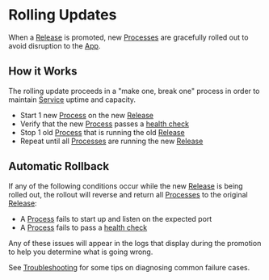# Rolling Updates

When a [Release](../reference/primitives/app/release.md) is promoted, new
[Processes](../reference/primitives/app/process.md) are gracefully rolled out
to avoid disruption to the [App](../reference/primitives/app).

## How it Works

The rolling update proceeds in a "make one, break one" process in order to maintain
[Service](../reference/primitives/app/service.md) uptime and capacity.

- Start 1 new [Process](../reference/primitives/app/process.md) on the new [Release](../reference/primitives/app/release.md)
- Verify that the new [Process](../reference/primitives/app/process.md) passes a [health check](../configuration/health-checks.md)
- Stop 1 old [Process](../reference/primitives/app/process.md) that is running the old [Release](../reference/primitives/app/release.md)
- Repeat until all [Processes](../reference/primitives/app/process.md) are running the new [Release](../reference/primitives/app/release.md)

## Automatic Rollback

If any of the following conditions occur while the new [Release](../reference/primitives/app/release.md)
is being rolled out, the rollout will reverse and return all [Processes](../reference/primitives/app/process.md)
to the original [Release](../reference/primitives/app/release.md):

- A [Process](../reference/primitives/app/process.md) fails to start up and listen on the expected port
- A [Process](../reference/primitives/app/process.md) fails to pass a [health check](../configuration/health-checks.md)

Any of these issues will appear in the logs that display during the promotion to help you determine
what is going wrong.

See [Troubleshooting](../help/troubleshooting.md) for some tips on diagnosing common failure cases.